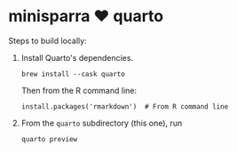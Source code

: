 # minisparra ❤️ quarto

Steps to build locally:


1. Install Quarto's dependencies.

       brew install --cask quarto

   Then from the R command line:

       install.packages('rmarkdown')  # From R command line

2. From the `quarto` subdirectory (this one), run

       quarto preview

